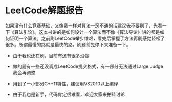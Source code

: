 # LeetCode解题报告

如果没有什么竞赛基础，又像我一样对算法一窍不通的话建议先不要刷了，先看一下《算法引论》。这本书讲的是如何设计一个算法而不像《算法导论》讲的都是如何证明一个算法。之前刷LeetCode举步维艰，看完后掌握了方法再刷感觉轻松了很多。所谓最慢的路就是最快的路，刷题前先停下来准备一下。

* 由于我也还在刷，目前有还有很多没做

* 做的题有一些还没调成LeetCode提交格式，有一部分无法通过Large Judge我会再调整

* 用到了一小部分C++11特性，建议用VS2010以上编译

* 由于我也是新手，代码肯定很难看，欢迎大家来拍砖讨论